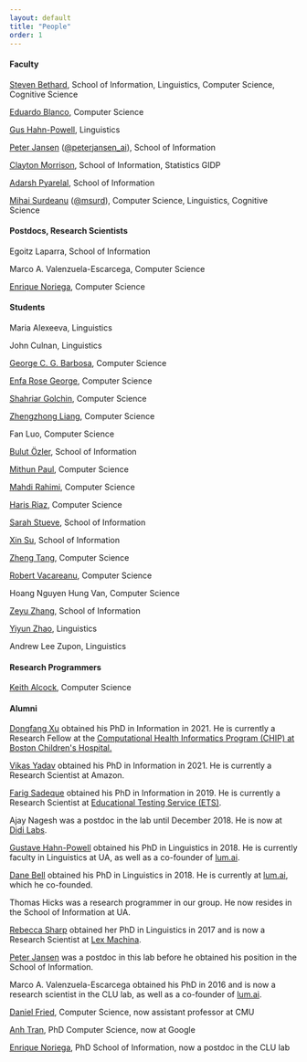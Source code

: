 ```yaml
---
layout: default
title: "People"
order: 1
---
```



#### Faculty ####

[Steven Bethard](http://bethard.github.io), School of Information, Linguistics, Computer Science, Cognitive Science

[Eduardo Blanco](https://eduardoblanco.github.io/), Computer Science

[Gus Hahn-Powell](https://linguistics.arizona.edu/user/gus-hahn-powell), Linguistics

[Peter Jansen](http://ischool.arizona.edu/users/peter-jansen) ([@peterjansen_ai](https://twitter.com/peterjansen_ai)), School of Information

[Clayton Morrison](http://w3.sista.arizona.edu/~clayton/), School of Information, Statistics GIDP

[Adarsh Pyarelal](http://adarsh.cc), School of Information

[Mihai Surdeanu](http://www.surdeanu.info/mihai) ([@msurd](https://twitter.com/msurd)), Computer Science, Linguistics, Cognitive Science

#### Postdocs, Research Scientists ####

Egoitz Laparra, School of Information


Marco A. Valenzuela-Escarcega, Computer Science

[Enrique Noriega](https://enoriega.info), Computer Science


#### Students ####

Maria Alexeeva, Linguistics

John Culnan, Linguistics

[George C. G. Barbosa](http://gcgbarbosa.com/), Computer Science

[Enfa Rose George](https://www.enfageorge.com), Computer Science

[Shahriar Golchin](https://www.cs.arizona.edu/person/shahriar-golchin), Computer Science

[Zhengzhong Liang](https://zhengzhongliang.github.io), Computer Science

Fan Luo, Computer Science

[Bulut Özler](https://ischool.arizona.edu/people/bulut-ozler), School of Information

[Mithun Paul](https://www2.cs.arizona.edu/people/mithunpaul/), Computer Science

[Mahdi Rahimi](https://www.cs.arizona.edu/person/mahdi-rahimi), Computer Science

[Haris Riaz](https://www.cs.arizona.edu/person/haris-riaz), Computer Science

[Sarah Stueve](https://ischool.arizona.edu/people/sarah-stueve), School of Information

[Xin Su](https://xinsu.name), School of Information

[Zheng Tang](http://www.ztang.info), Computer Science

[Robert Vacareanu](https://www.cs.arizona.edu/person/robert-vacareanu), Computer Science

Hoang Nguyen Hung Van, Computer Science

[Zeyu Zhang](https://jerryzeyu.github.io/), School of Information

[Yiyun Zhao](https://yiyunzhao.github.io/), Linguistics

Andrew Lee Zupon, Linguistics


#### Research Programmers ####

[Keith Alcock](http://www.keithalcock.com), Computer Science

#### Alumni ####

[Dongfang Xu](https://www.linkedin.com/in/dongfangxu9/) obtained his PhD in Information in 2021.
He is currently a Research Fellow at the [Computational Health Informatics Program (CHIP) at Boston Children's Hospital.](http://chip.org/)

[Vikas Yadav](https://www.linkedin.com/in/vyf95/) obtained his PhD in Information in 2021.
He is currently a Research Scientist at Amazon.

[Farig Sadeque](https://www.linkedin.com/in/farig-sadeque-a982125b/) obtained his PhD in Information in 2019.
He is currently a Research Scientist at [Educational Testing Service (ETS)](https://www.ets.org/).

Ajay Nagesh was a postdoc in the lab until December 2018. He is now at [Didi Labs](http://www.didi-labs.com/).

[Gustave Hahn-Powell](http://linguistics.arizona.edu/user/gustave-hahn-powell) obtained his PhD in Linguistics in 2018. He is currently faculty in Linguistics at UA, as well as a co-founder of [lum.ai](https://lum.ai).

[Dane Bell](http://www.u.arizona.edu/~dane/) obtained his PhD in Linguistics in 2018. He is currently at [lum.ai](https://lum.ai), which he co-founded.

Thomas Hicks was a research programmer in our group. He now resides in the School of Information at UA.

[Rebecca Sharp](http://linguistics.arizona.edu/user/rebecca-sharp) obtained her PhD in Linguistics in 2017 and is now a Research Scientist at [Lex Machina](https://lexmachina.com).

[Peter Jansen](http://ischool.arizona.edu/users/peter-jansen) was a postdoc in this lab before he obtained his position in the School of Information.

Marco A. Valenzuela-Escarcega obtained his PhD in 2016 and is now a research scientist in the CLU lab, as well as a co-founder of [lum.ai](http://lum.ai).

[Daniel Fried](http://www.cs.arizona.edu/~dfried/), Computer Science, now assistant professor at CMU

[Anh Tran](https://trananh.github.io), PhD Computer Science, now at Google

[Enrique Noriega](https://enoriega.info), PhD School of Information, now a postdoc in the CLU lab
